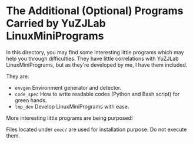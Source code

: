 # The Additional (Optional) Programs Carried by YuZJLab LinuxMiniPrograms

In this directory, you may find some interesting little programs which may help you through difficulties. They have little correlations with YuZJLab LinuxMiniPrograms, but as they're developed by me, I have them included.

They are:

* `envgen` Environment generator and detector.
* `code_spec` How to write readable codes (Python and Bash script) for green hands.
* `lmp_dev` Develop LinuxMiniPrograms with ease.

More interesting little programs are being purposed!

Files located under `exec/` are used for installation purpose. Do not execute them.
